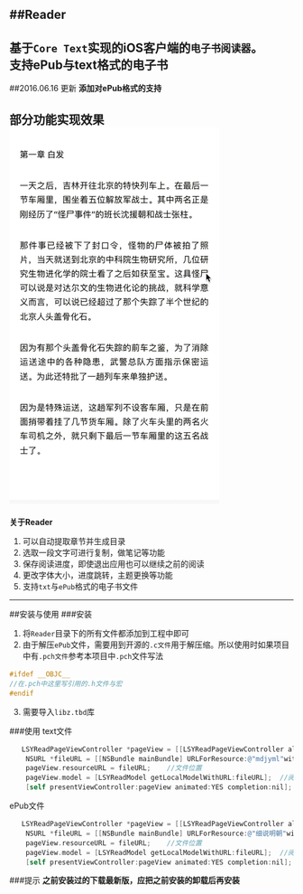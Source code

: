 ##Reader
---
基于`Core Text`实现的iOS客户端的`电子书阅读器`。</br>
**支持ePub与text格式的电子书**
---

##2016.06.16 更新
**添加对ePub格式的支持**

**部分功能实现效果**</br>
![](https://github.com/GGGHub/Reader/blob/master/LSYReader/demo.gif "部分功能")<br>
---

**关于Reader**</br>

1. 可以自动提取章节并生成目录
2. 选取一段文字可进行复制，做笔记等功能
3. 保存阅读进度，即使退出应用也可以继续之前的阅读
4. 更改字体大小，进度跳转，主题更换等功能
5. 支持`txt`与`ePub`格式的电子书文件
---

##安装与使用
###安装
1. 将`Reader`目录下的所有文件都添加到工程中即可</br>
2. 由于解压`ePub`文件，需要用到开源的`.c文件`用于解压缩。所以使用时如果项目中有`.pch文件`参考本项目中`.pch`文件写法</br>
```c
#ifdef __OBJC__
//在.pch中这里写引用的.h文件与宏
#endif
```
3. 需要导入`libz.tbd`库

###使用
text文件</br>
```objective-c
   LSYReadPageViewController *pageView = [[LSYReadPageViewController alloc] init];
    NSURL *fileURL = [[NSBundle mainBundle] URLForResource:@"mdjyml"withExtension:@"txt"];
    pageView.resourceURL = fileURL;    //文件位置
    pageView.model = [LSYReadModel getLocalModelWithURL:fileURL];  //阅读模型
    [self presentViewController:pageView animated:YES completion:nil];
```
ePub文件</br>
```objective-c
   LSYReadPageViewController *pageView = [[LSYReadPageViewController alloc] init];
    NSURL *fileURL = [[NSBundle mainBundle] URLForResource:@"细说明朝"withExtension:@"epub"];
    pageView.resourceURL = fileURL;    //文件位置
    pageView.model = [LSYReadModel getLocalModelWithURL:fileURL];  //阅读模型
    [self presentViewController:pageView animated:YES completion:nil];
```

###提示
**之前安装过的下载最新版，应把之前安装的卸载后再安装**
